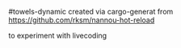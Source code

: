 
#towels-dynamic
created via cargo-generat from https://github.com/rksm/nannou-hot-reload

to experiment with livecoding 
